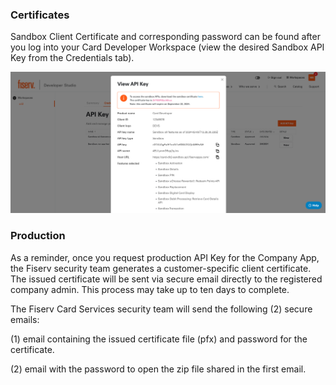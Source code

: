 
### Certificates

Sandbox Client Certificate and corresponding password can be found after you log into your Card Developer Workspace (view the desired Sandbox API Key from the Credentials tab). 

![sandbox-client-certificate.png](assets/images/sandbox-client-certificate.png)


 

### Production

As a reminder, once you request production API Key for the Company App, the Fiserv security team generates a customer-specific client certificate. The issued certificate will be sent via secure email directly to the registered company admin. This process may take up to ten days to complete. 

The Fiserv Card Services security team will send the following (2) secure emails:

(1) email containing the issued certificate file (pfx) and password for the certificate.

(2) email with the password to open the zip file shared in the first email.

 

